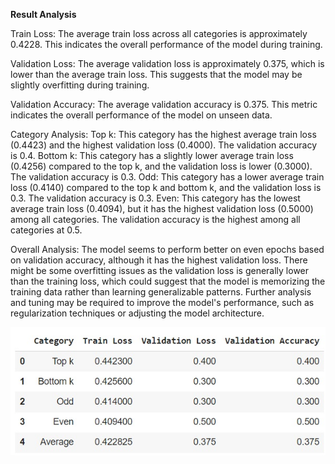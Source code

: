 **Result Analysis**

Train Loss:
The average train loss across all categories is approximately 0.4228. This indicates the overall performance of the model during training.

Validation Loss:
The average validation loss is approximately 0.375, which is lower than the average train loss. This suggests that the model may be slightly overfitting during training.

Validation Accuracy:
The average validation accuracy is 0.375. This metric indicates the overall performance of the model on unseen data.

Category Analysis:
Top k: This category has the highest average train loss (0.4423) and the highest validation loss (0.4000). The validation accuracy is 0.4. Bottom k: This category has a slightly lower average train loss (0.4256) compared to the top k, and the validation loss is lower (0.3000). The validation accuracy is 0.3. Odd: This category has a lower average train loss (0.4140) compared to the top k and bottom k, and the validation loss is 0.3. The validation accuracy is 0.3. Even: This category has the lowest average train loss (0.4094), but it has the highest validation loss (0.5000) among all categories. The validation accuracy is the highest among all categories at 0.5.

Overall Analysis:
The model seems to perform better on even epochs based on validation accuracy, although it has the highest validation loss. There might be some overfitting issues as the validation loss is generally lower than the training loss, which could suggest that the model is memorizing the training data rather than learning generalizable patterns. Further analysis and tuning may be required to improve the model's performance, such as regularization techniques or adjusting the model architecture.

![Alt Text](./result.jpg)